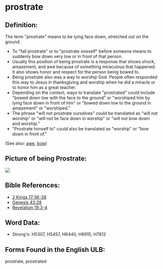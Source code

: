 # prostrate

## Definition:

The term "prostrate" means to be lying face down, stretched out on the ground.

* To "fall prostrate" or to "prostrate oneself" before someone means to suddenly bow down very low or in front of that person.
* Usually this position of being prostrate is a response that shows shock, amazement, and awe because of something miraculous that happened. It also shows honor and respect for the person being bowed to.
* Being prostrate also was a way to worship God. People often responded this way to Jesus in thanksgiving and worship when he did a miracle or to honor him as a great teacher.
* Depending on the context, ways to translate "prostrated" could include "bowed down low with the face to the ground" or "worshiped him by lying face down in front of him" or "bowed down low to the ground in amazement" or "worshiped."
* The phrase "will not prostrate ourselves" could be translated as "will not worship" or "will not lie face down in worship" or "will not bow down and worship."
* "Prostrate himself to" could also be translated as "worship" or "bow down in front of."

(See also: [awe](../other/awe.md), [bow](../other/bow.md))

## Picture of being Prostrate:

<a href="https://content.bibletranslationtools.org/WycliffeAssociates/en_tw/raw/branch/master/PNGs/p/Prostrate.png"><img src="https://content.bibletranslationtools.org/WycliffeAssociates/en_tw/raw/branch/master/PNGs/p/Prostrate.png" ></a>

## Bible References:

* [2 Kings 17:36-38](rc://en/tn/help/2ki/17/36)
* [Genesis 43:28](rc://en/tn/help/gen/43/28)
* [Revelation 19:3-4](rc://en/tn/help/rev/19/03)

## Word Data:

* Strong's: H5307, H5457, H6440, H6915, H7812

## Forms Found in the English ULB:

prostrate, prostrated

